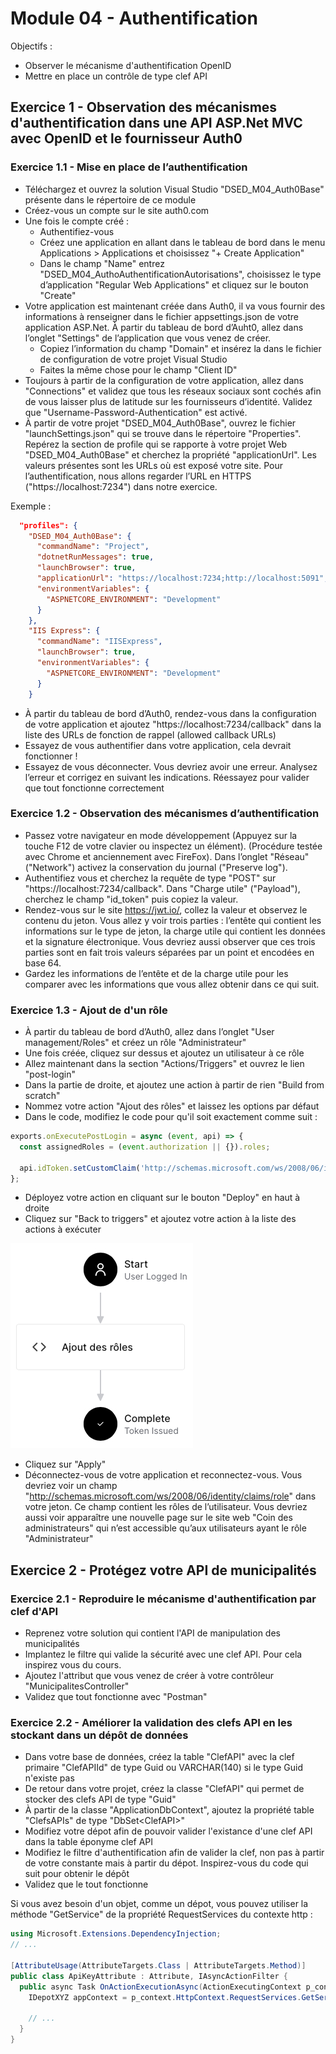 # Module 04 - Authentification

Objectifs :

- Observer le mécanisme d'authentification OpenID
- Mettre en place un contrôle de type clef API

<!-- ## Exercice 1 - Observation des mécanismes d'authentification dans une API ASP.Net MVC avec OpenID

### Exercice 1.1 - Mise en place de la solution

- Assurez-vous que [Firefox](https://www.mozilla.org) et [NodeJs](https://nodejs.org) sont installés sur votre poste de développement. Dans une console, entrez `node -v`
- Créez la solution Visual Studio "DSED_Module04_React" de type "ASP.NET Core avec React.js" et choisissez le framework ".NET 6.0" et le type d'authentification "Comptes d'utilisateurs individuels" (Si vous voulez créer le projet sans Visual Studio, créez-le en ligne de commande avec la commande ```dotnet new react --auth Individual --name "DSED_Module04_React"``` et faites ensuite un ```dotnet run``` pour lancer le programme)
- Compilez votre programme : la restauration des packages npm (node) va prendre un peu de temps. En attendant la fin, allez observer les attributs de la classe "WeatherForecastController"
- Une fois compilée, lancez l'exécution de votre projet principal.

### Exercice 1.2 - Création d'un premier compte -->

## Exercice 1 - Observation des mécanismes d'authentification dans une API ASP.Net MVC avec OpenID et le fournisseur Auth0

### Exercice 1.1 - Mise en place de l’authentification

- Téléchargez et ouvrez la solution Visual Studio "DSED_M04_Auth0Base" présente dans le répertoire de ce module
- Créez-vous un compte sur le site auth0.com
- Une fois le compte créé :
  - Authentifiez-vous
  - Créez une application en allant dans le tableau de bord dans le menu Applications > Applications et choisissez "+ Create Application"
  - Dans le champ "Name" entrez "DSED_M04_AuthoAuthentificationAutorisations", choisissez le type d’application "Regular Web Applications" et cliquez sur le bouton "Create"
- Votre application est maintenant créée dans Auth0, il va vous fournir des informations à renseigner dans le fichier appsettings.json de votre application ASP.Net. À partir du tableau de bord d’Auht0, allez dans l’onglet "Settings" de l’application que vous venez de créer.
  - Copiez l’information du champ "Domain" et insérez la dans le fichier de configuration de votre projet Visual Studio
  - Faites la même chose pour le champ "Client ID"
- Toujours à partir de la configuration de votre application, allez dans "Connections" et validez que tous les réseaux sociaux sont cochés afin de vous laisser plus de latitude sur les fournisseurs d’identité. Validez que "Username-Password-Authentication" est activé.
- À partir de votre projet "DSED_M04_Auth0Base", ouvrez le fichier "launchSettings.json" qui se trouve dans le répertoire "Properties". Repérez la section de profile qui se rapporte à votre projet Web "DSED_M04_Auth0Base" et cherchez la propriété "applicationUrl". Les valeurs présentes sont les URLs où est exposé votre site. Pour l’authentification, nous allons regarder l’URL en HTTPS ("https://localhost:7234") dans notre exercice.

Exemple :

```json
  "profiles": {
    "DSED_M04_Auth0Base": {
      "commandName": "Project",
      "dotnetRunMessages": true,
      "launchBrowser": true,
      "applicationUrl": "https://localhost:7234;http://localhost:5091",
      "environmentVariables": {
        "ASPNETCORE_ENVIRONMENT": "Development"
      }
    },
    "IIS Express": {
      "commandName": "IISExpress",
      "launchBrowser": true,
      "environmentVariables": {
        "ASPNETCORE_ENVIRONMENT": "Development"
      }
    }
```

- À partir du tableau de bord d’Auth0, rendez-vous dans la configuration de votre application et ajoutez "https://localhost:7234/callback" dans la liste des URLs de fonction de rappel (allowed callback URLs)
- Essayez de vous authentifier dans votre application, cela devrait fonctionner !
- Essayez de vous déconnecter. Vous devriez avoir une erreur. Analysez l’erreur et corrigez en suivant les indications. Réessayez pour valider que tout fonctionne correctement

### Exercice 1.2 - Observation des mécanismes d’authentification

- Passez votre navigateur en mode développement (Appuyez sur la touche F12 de votre clavier ou inspectez un élément). (Procédure testée avec Chrome et anciennement avec FireFox). Dans l’onglet "Réseau" ("Network") activez la conservation du journal ("Preserve log").
- Authentifiez vous et cherchez la requête de type "POST" sur "https://localhost:7234/callback". Dans "Charge utile" ("Payload"), cherchez le champ "id_token" puis copiez la valeur.
- Rendez-vous sur le site https://jwt.io/, collez la valeur et observez le contenu du jeton. Vous allez y voir trois parties : l’entête qui contient les informations sur le type de jeton, la charge utile qui contient les données et la signature électronique. Vous devriez aussi observer que ces trois parties sont en fait trois valeurs séparées par un point et encodées en base 64.
- Gardez les informations de l’entête et de la charge utile pour les comparer avec les informations que vous allez obtenir dans ce qui suit.

### Exercice 1.3 - Ajout de d'un rôle

- À partir du tableau de bord d’Auth0, allez dans l’onglet "User management/Roles" et créez un rôle "Administrateur"
- Une fois créée, cliquez sur dessus et ajoutez un utilisateur à ce rôle
- Allez maintenant dans la section "Actions/Triggers" et ouvrez le lien "post-login"
- Dans la partie de droite, et ajoutez une action à partir de rien "Build from scratch"
- Nommez votre action "Ajout des rôles" et laissez les options par défaut
- Dans le code, modifiez le code pour qu'il soit exactement comme suit :

```javascript
exports.onExecutePostLogin = async (event, api) => {
  const assignedRoles = (event.authorization || {}).roles;

  api.idToken.setCustomClaim('http://schemas.microsoft.com/ws/2008/06/identity/claims/role', assignedRoles);
};
```

- Déployez votre action en cliquant sur le bouton "Deploy" en haut à droite
- Cliquez sur "Back to triggers" et ajoutez votre action à la liste des actions à exécuter

![Flux de travail de l'après authentification](img/postLoginWF.png)

- Cliquez sur "Apply"
- Déconnectez-vous de votre application et reconnectez-vous. Vous devriez voir un champ "http://schemas.microsoft.com/ws/2008/06/identity/claims/role" dans votre jeton. Ce champ contient les rôles de l’utilisateur. Vous devriez aussi voir apparaître une nouvelle page sur le site web "Coin des administrateurs" qui n’est accessible qu’aux utilisateurs ayant le rôle "Administrateur"

## Exercice 2 - Protégez votre API de municipalités

### Exercice 2.1 - Reproduire le mécanisme d'authentification par clef d'API

- Reprenez votre solution qui contient l'API de manipulation des municipalités
- Implantez le filtre qui valide la sécurité avec une clef API. Pour cela inspirez vous du cours.
- Ajoutez l'attribut que vous venez de créer à votre contrôleur "MunicipalitesController" 
- Validez que tout fonctionne avec "Postman"

### Exercice 2.2 - Améliorer la validation des clefs API en les stockant dans un dépôt de données

- Dans votre base de données, créez la table "ClefAPI" avec la clef primaire "ClefAPIId" de type Guid ou VARCHAR(140) si le type Guid n'existe pas
- De retour dans votre projet, créez la classe "ClefAPI" qui permet de stocker des clefs API de type "Guid"
- À partir de la classe "ApplicationDbContext", ajoutez la propriété table "ClefsAPIs" de type "DbSet\<ClefAPI>"
- Modifiez votre dépot afin de pouvoir valider l'existance d'une clef API dans la table éponyme clef API
- Modifiez le filtre d'authentification afin de valider la clef, non pas à partir de votre constante mais à partir du dépot. Inspirez-vous du code qui suit pour obtenir le dépôt
- Validez que le tout fonctionne

Si vous avez besoin d'un objet, comme un dépot, vous pouvez utiliser la méthode "GetService" de la propriété RequestServices du contexte http :

```csharp
using Microsoft.Extensions.DependencyInjection;
// ...

[AttributeUsage(AttributeTargets.Class | AttributeTargets.Method)]
public class ApiKeyAttribute : Attribute, IAsyncActionFilter {
  public async Task OnActionExecutionAsync(ActionExecutingContext p_context, ActionExecutionDelegate p_next) {
    IDepotXYZ appContext = p_context.HttpContext.RequestServices.GetService<IDepotXYZ>();

    // ...
  }
}
```
